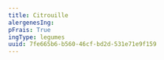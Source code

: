 ```yaml
---
title: Citrouille
alergenesIng:
pFrais: True
ingType: legumes
uuid: 7fe665b6-b560-46cf-bd2d-531e71e9f159
---
```

